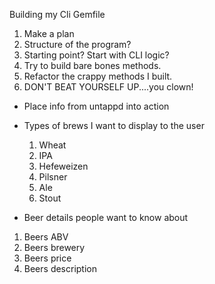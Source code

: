 Building my Cli Gemfile

1. Make a plan
2. Structure of the program?
3. Starting point?  Start with CLI logic?
4. Try to build bare bones methods.
5. Refactor the crappy methods I built.
6. DON'T BEAT YOURSELF UP....you clown!


- Place info from untappd into action

- Types of brews I want to display to the user
  1. Wheat
  2. IPA
  3. Hefeweizen
  4. Pilsner
  5. Ale
  6. Stout

- Beer details people want to know about
 1. Beers ABV
 2. Beers brewery
 3. Beers price
 4. Beers description
